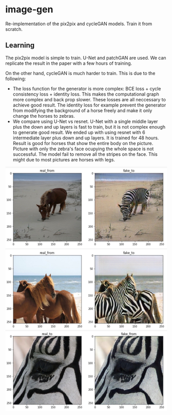 # image-gen
Re-implementation of the pix2pix and cycleGAN models. Train it from scratch.

## Learning
The pix2pix model is simple to train. U-Net and patchGAN are used. We can replicate the result in the paper with a few hours of training.

On the other hand, cycleGAN is much harder to train. This is due to the following:
* The loss function for the generator is more complex: BCE loss + cycle consistency loss + identity loss. This makes the computational graph more complex and back prop slower. These losses are all neccessary to achieve good result. The identity loss for example prevent the generator from modifying the background of a horse freely and make it only change the horses to zebras.
* We compare using U-Net vs resnet. U-Net with a single middle layer plus the down and up layers is fast to train, but it is not complex enough to generate good result. We ended up with using resnet with 6 intermediate layer plus down and up layers. It is trained for 48 hours. Result is good for horses that show the entire body on the picture. Picture with only the zebra's face ocupying the whole space is not successful. The model fail to remove all the stripes on the face. This might due to most pictures are horses with legs.

![image info](./readme_image/204671615814102_.pic_P.jpg)
![image info](./readme_image/204681615814102_.pic_P.jpg)
![image info](./readme_image/1761615814425_.pic_P.jpg)